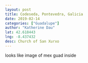 ```yaml
---
layout: post
title: Codeseda, Pontevedra, Galicia
date: 2019-02-14
categories: ["Guadalupe"]
author: "Katherine Dau"
lat: 42.618443
lng: -8.437432
desc: Church of San Xurxo
---
```


looks like image of mex guad inside
